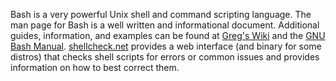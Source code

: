 Bash is a very powerful Unix shell and command scripting language. 
The man page for Bash is a well written and informational document. 
Additional guides, information, and examples can be found at 
[Greg's Wiki](http://mywiki.wooledge.org/BashGuide) and the 
[GNU Bash Manual](http://gnu.org/s/bash/manual).
[shellcheck.net](https://www.shellcheck.net/) provides a web interface 
(and binary for some distros) that checks shell scripts for errors or 
common issues and provides information on how to best correct them.
